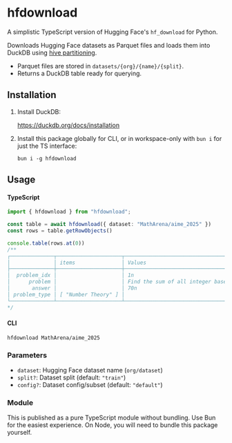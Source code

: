 # hfdownload

A simplistic TypeScript version of Hugging Face's `hf_download` for Python. 

Downloads Hugging Face datasets as Parquet files and loads them into DuckDB
using [hive partitioning](https://duckdb.org/docs/stable/data/partitioning/hive_partitioning.html).

- Parquet files are stored in `datasets/{org}/{name}/{split}`. 
- Returns a DuckDB table ready for querying.

## Installation

1. Install DuckDB:

   https://duckdb.org/docs/installation

2. Install this package globally for CLI, or in workspace-only with `bun i` for
   just the TS interface:

    ```shell
    bun i -g hfdownload
    ```

## Usage

#### TypeScript
```typescript
import { hfdownload } from "hfdownload";

const table = await hfdownload({ dataset: "MathArena/aime_2025" })
const rows = table.getRowObjects()

console.table(rows.at(0))
/**
┌──────────────┬─────────────────────┬──────────────────────────────────────────────────────────────────────────────────┐
│              │ items               │ Values                                                                           │
├──────────────┼─────────────────────┼──────────────────────────────────────────────────────────────────────────────────┤
│  problem_idx │                     │ 1n                                                                               │
│      problem │                     │ Find the sum of all integer bases $b>9$ for which $17_b$ is a divisor of $97_b.$ │
│       answer │                     │ 70n                                                                              │
│ problem_type │ [ "Number Theory" ] │                                                                                  │
└──────────────┴─────────────────────┴──────────────────────────────────────────────────────────────────────────────────┘
*/
```

#### CLI
```shell
hfdownload MathArena/aime_2025
```

### Parameters

- `dataset`: Hugging Face dataset name (`org/dataset`)
- `split?`: Dataset split (default: `"train"`)  
- `config?`: Dataset config/subset (default: `"default"`)

### Module

This is published as a pure TypeScript module without bundling. Use Bun for the
easiest experience. On Node, you will need to bundle this package yourself. 